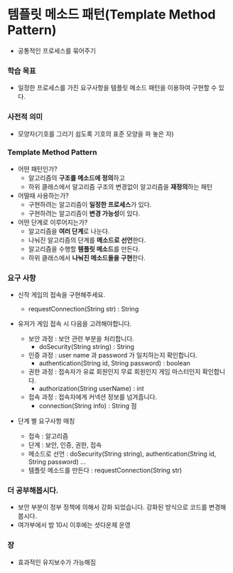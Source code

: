 # 템플릿 메소드 패턴(Template Method Pattern)
- 공통적인 프로세스를 묶어주기

### 학습 목표
- 일정한 프로세스를 가진 요구사항을 템플릿 메소드 패턴을 이용하여 구현할 수 있다.

### 사전적 의미
- 모양자(기호를 그리기 쉽도록 기호의 표준 모양을 파 놓은 자)

### Template Method Pattern
- 어떤 패턴인가?
    - 알고리즘의 **구조를 메소드에 정의**하고
    - 하위 클래스에서 알고리즘 구조의 변경없이 알고리즘을 **재정의**하는 패턴
- 어떨때 사용하는가?
    - 구현하려는 알고리즘이 **일정한 프로세스**가 있다.
    - 구현하려는 알고리즘이 **변경 가능성**이 있다.
- 어떤 단계로 이루어지는가?
    - 알고리즘을 **여러 단계**로 나눈다.
    - 나눠진 알고리즘의 단계를 **메소드로 선언**한다.
    - 알고리즘을 수행할 **템플릿 메소드**를 만든다.
    - 하위 클래스에서 **나눠진 메소드들을 구현**한다. 
    
### 요구 사항
- 신작 게임의 접속을 구현해주세요.
    - requestConnection(String str) : String
- 유저가 게임 접속 시 다음을 고려해야합니다.
    - 보안 과정 : 보안 관련 부분을 처리합니다.
        - doSecurity(String string) : String
    - 인증 과정 : user name 과 password 가 일치하는지 확인합니다.
        - authentication(String id, String password) : boolean
    - 권한 과정 : 접속자가 유료 회원인지 무료 회원인지 게임 마스터인지 확인합니다.
        - authorization(String userName) : int
    - 접속 과정 : 접속자에게 커넥션 정보를 넘겨줍니다.
        - connection(String info) : String 점
        
- 단계 별 요구사항 매칭
    - 접속 : 알고리즘
    - 단계 : 보안, 인증, 권한, 접속
    - 메소드로 선언 : doSecurity(String string), authentication(String id, String password) ...
    - 템플릿 메소드를 만든다 : requestConnection(String str)
    
### 더 공부해봅시다.
- 보안 부분이 정부 정책에 의해서 강화 되었습니다. 강화된 방식으로 코드를 변경해 봅시다.
- 여가부에서 밤 10시 이후에는 셧다운제 운영

### 장
- 효과적인 유지보수가 가능해짐